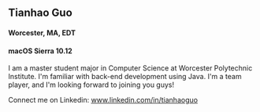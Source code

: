 ## Tianhao Guo

#### Worcester, MA, EDT

#### macOS Sierra 10.12

I am a master student major in Computer Science at Worcester Polytechnic Institute. I'm familiar with back-end development using Java. I'm a team player, and I'm looking forward to joining you guys!

Connect me on Linkedin: www.linkedin.com/in/tianhaoguo
